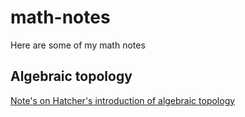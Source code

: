 # math-notes
Here are some of my math notes

## Algebraic topology
[Note's on Hatcher's introduction of algebraic topology](./algebraic_topology_hatcher/algebraic_topology_hatcher.pdf)
